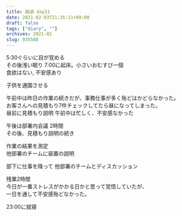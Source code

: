 ```yaml
---
title: 経過 day11
date: 2021-02-03T21:35:11+09:00
draft: false
tags: ["diary", ""]
archives: 2021-02
slug: 935588
---
```

5:30ぐらいに目が覚める  
その後浅い眠り
7:00に起床。小さいおむすび一個  
食欲はない, 不安感あり

子供を通園させる

午前中は昨日の作業の続きだが、事務仕事が多く殆どはかどらなかった。  
お客さんへの見積もり7件チェックしてたら昼になってしまった。  
昼前に見積もり説明
午前中は忙しく、不安感なかった

午後は部署内会議 2時間  
その後、見積もり説明の続き  

作業の結果を測定  
他部署のチームに装置の説明

部下に仕事を降って
他部署のチームとディスカッション

残業2時間  
今日が一番ストレスがかかる日かと思って覚悟していたが、  
一日を通して不安感殆どなかった。

23:00に就寝